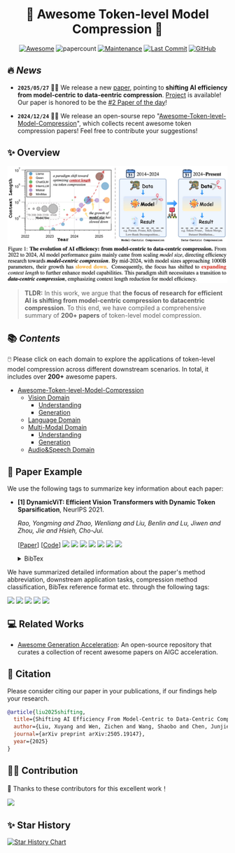 <div align=center>

# 🔎 Awesome Token-level Model Compression 🚀

[![Awesome](https://cdn.rawgit.com/sindresorhus/awesome/d7305f38d29fed78fa85652e3a63e154dd8e8829/media/badge.svg)](https://github.com/sindresorhus/awesome)
![papercount](https://img.shields.io/badge/paper_count-200+-pink)
[![Maintenance](https://img.shields.io/badge/maintained%3F-yes-green.svg)](https://github.com/Naereen/StrapDown.js/graphs/commit-activity)
[![Last Commit](https://img.shields.io/github/last-commit/xuyang-liu16/Awesome-Token-level-Model-Compression.svg?style=flat&color=orange)](https://github.com/xuyang-liu16/Awesome-Token-level-Model-Compression)
[![GitHub](https://img.shields.io/github/stars/xuyang-liu16/Awesome-Token-level-Model-Compression.svg?style=social)](https://github.com/xuyang-liu16/Awesome-Token-level-Model-Compression.git)  


</div>

## 🔥 <span id="head1"> *News* </span>

* **`2025/05/27`** 🙌🙌 We release a new [paper](https://arxiv.org/abs/2505.19147), pointing to **shifting AI efficiency from model-centric to data-eentric compression**. [Project](https://github.com/xuyang-liu16/Awesome-Token-level-Model-Compression) is available! Our paper is honored to be the [#2 Paper of the day](https://huggingface.co/papers/2505.19147)!

* **`2024/12/24`** 🤗🤗 We release an open-sourse repo "[Awesome-Token-level-Model-Compression](https://github.com/xuyang-liu16/Awesome-Token-level-Model-Compression)", which collects recent awesome token compression papers! Feel free to contribute your suggestions!

## ✨ Overview

<p align="center"> <img src="images/evolution.jpg" width="1000" align="center"> </p>

> **TLDR:** In this work, we argue that **the focus of research for efficient AI is shifting from model-centric compression to datacentric compression**. To this end, we have compiled a comprehensive summary of **200+ papers** of token-level model compression.


## 📚 <span id="head1"> *Contents* </span>

🖱️ Please click on each domain to explore the applications of token-level model compression across different downstream scenarios. In total, it includes over **200+** awesome papers.

- [Awesome-Token-level-Model-Compression](README.md)
    - [Vision Domain](https://github.com/xuyang-liu16/Awesome-Token-level-Model-Compression/tree/main/Vision%20Domain)
        - [Understanding](https://github.com/xuyang-liu16/Awesome-Token-level-Model-Compression/blob/main/Vision%20Domain/Understanding.md)
        - [Generation](https://github.com/xuyang-liu16/Awesome-Token-level-Model-Compression/blob/main/Vision%20Domain/Generation.md)
    - [Language Domain](https://github.com/xuyang-liu16/Awesome-Token-level-Model-Compression/blob/main/Language%20Domain/token-reduction-in-language-domain.md)
    - [Multi-Modal Domain](https://github.com/xuyang-liu16/Awesome-Token-level-Model-Compression/tree/main/Multi-modal%20Domain)
        - [Understanding](https://github.com/xuyang-liu16/Awesome-Token-level-Model-Compression/blob/main/Multi-modal%20Domain/Understanding.md)
        - [Generation](https://github.com/xuyang-liu16/Awesome-Token-level-Model-Compression/blob/main/Multi-modal%20Domain/Generation.md)
    - [Audio&Speech Domain](https://github.com/xuyang-liu16/Awesome-Token-level-Model-Compression/blob/main/Audio%26Speech%20Domain/token-reduction-in-audio-speech-domain.md)

## 📝 Paper Example

We use the following tags to summarize key information about each paper:

- **[1] DynamicViT: Efficient Vision Transformers with Dynamic Token Sparsification**, NeurIPS 2021.
  
  *Rao, Yongming and Zhao, Wenliang and Liu, Benlin and Lu, Jiwen and Zhou, Jie and Hsieh, Cho-Jui.*

  [[Paper](https://arxiv.org/abs/2106.02034)] [[Code](https://github.com/RaoYongming/DynamicViT)] ![](https://img.shields.io/badge/DynamicViT-blue) ![](https://img.shields.io/badge/Image_Recognition-green) ![](https://img.shields.io/badge/Video_Recognition-green) ![](https://img.shields.io/badge/Object_Detection-green) ![](https://img.shields.io/badge/Semantic_Segmentation-green) ![](https://img.shields.io/badge/Parametric-brown) ![](https://img.shields.io/badge/Token_Pruning-orange)

  <details> <summary>BibTex</summary>

  ```text
  @inproceedings{Rao2021:DynamicViT,
    title={{DynamicViT}: Efficient Vision Transformers with Dynamic Token Sparsification},
    author={Yongming Rao and Wenliang Zhao and Benlin Liu and Jiwen Lu and Jie Zhou and Cho{-}Jui Hsieh},
    booktitle=NIPS,
    volume={34},
    pages={13937--13949},
    year={2021}
  }
  ```
  </details>  

We have summarized detailed information about the paper's method abbreviation, downstream application tasks, compression method classification, BibTex reference format etc. through the following tags:

![](https://img.shields.io/badge/Method_Abbreviation-blue) ![](https://img.shields.io/badge/Downstream_Application-green)  ![](https://img.shields.io/badge/Parametric/Non_parametric-brown) ![](https://img.shields.io/badge/Compression_Criteria-purple) ![](https://img.shields.io/badge/Compression_Mechanism-orange)


## 💻 Related Works

* [Awesome Generation Acceleration](https://github.com/xuyang-liu16/Awesome-Generation-Acceleration): An open-source repository that curates a collection of recent awesome papers on AIGC acceleration.

## 📌 Citation

Please consider citing our paper in your publications, if our findings help your research.

```bibtex
@article{liu2025shifting,
  title={Shifting AI Efficiency From Model-Centric to Data-Centric Compression},
  author={Liu, Xuyang and Wen, Zichen and Wang, Shaobo and Chen, Junjie and Tao, Zhishan and Wang, Yubo and Jin, Xiangqi and Zou, Chang and Wang, Yiyu and Liao, Chenfei and Zheng, Xu and Chen, Honggang and Li, Weijia and Hu, Xuming and He, Conghui and Zhang, Linfeng},
  journal={arXiv preprint arXiv:2505.19147},
  year={2025}
}
```

## 🧑‍💻 Contribution

👏 Thanks to these contributors for this excellent work！

<a href="https://github.com/xuyang-liu16/Awesome-Token-level-Model-Compression/graphs/contributors">
  <img src="https://contrib.rocks/image?repo=xuyang-liu16/Awesome-Token-level-Model-Compression" />
</a>

## ✨ Star History

[![Star History Chart](https://api.star-history.com/svg?repos=xuyang-liu16/Awesome-Token-level-Model-Compression&type=Timeline)](https://www.star-history.com/#xuyang-liu16/Awesome-Token-level-Model-Compression&Timeline)

